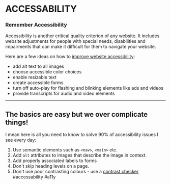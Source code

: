 # ACCESSABILITY
### Remember Accessibility

Accessibility is another critical quality criterion of any website. It includes website adjustments for people with special needs, disabilities and impairments that can make it difficult for them to navigate your website.

Here are a few ideas on how to [improve website accessibility](https://romeo.elsevier.com/accessibility_checklist/):

-   add alt text to all images
-   choose accessible color choices
-   enable resizable text
-   create accessible forms
-   turn off auto-play for flashing and blinking elements like ads and videos
-   provide transcripts for audio and video elements
***
## The basics are easy but we over complicate things!

I mean here is all you need to know to solve 90% of accessibility issues I see every day:

1.  Use semantic elements such as `<nav>`, `<main>` etc.
2.  Add `alt` attributes to images that describe the image in context.
3.  Add properly associated labels to forms
4.  Don't skip heading levels on a page.
5.  Don't use poor contrasting colours - use a [contrast checker](https://webaim.org/resources/contrastchecker/)
#accessability
#a11y